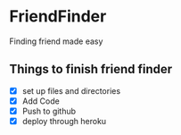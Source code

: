 # FriendFinder
Finding friend made easy
## Things to finish friend finder
- [x] set up files and directories
- [X] Add Code
- [X] Push to github
- [X] deploy through heroku